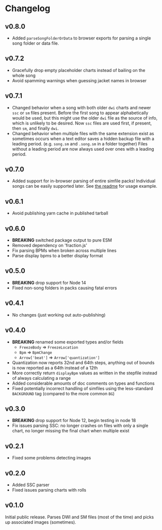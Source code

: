 # Changelog

## v0.8.0

- Added `parseSongFolderOrData` to browser exports for parsing a single song folder or data file.

## v0.7.2

- Gracefully drop empty placeholder charts instead of bailing on the whole song
- Avoid spamming warnings when guessing jacket names in browser

## v0.7.1

- Changed behavior when a song with both older `dwi` charts and newer `ssc` or `sm` files present. Before the first song to appear alphabetically would be used, but this might use the older `dwi` file as the source of info, which is unlikely to be desired. Now `ssc` files are used first, if present, then `sm`, and finally `dwi`.
- Changed behavior when multiple files with the same extension exist as sometimes occurs when a text editor saves a hidden backup file with a leading period. (e.g. `song.sm` and `.song.sm` in a folder together) Files without a leading period are now always used over ones with a leading period.

## v0.7.0

- Added support for in-browser parsing of entire simfile packs! Individual songs can be easily supported later. See [the readme](./README.md) for usage example.

## v0.6.1

- Avoid publishing yarn cache in published tarball

## v0.6.0

- **BREAKING** switched package output to pure ESM
- Removed dependency on 'fraction.js'
- Fix parsing BPMs when broken across multiple lines
- Parse display bpms to a better display format

## v0.5.0

- **BREAKING** drop support for Node 14
- Fixed non-song folders in packs causing fatal errors

## v0.4.1

- No changes (just working out auto-publishing)

## v0.4.0

- **BREAKING** renamed some exported types and/or fields
  - `FreezeBody` => `FreezeLocation`
  - `Bpm` => `BpmChange`
  - `Arrow['beat']` => `Arrow['quantization']`
- Quantization now reports 32nd and 64th steps, anything out of bounds is now reported as a 64th instead of a 12th
- More correctly return `displayBpm` values as written in the stepfile instead of always calculating a range
- Added considerable amounts of doc comments on types and functions
- Fixed potentially incorrect handling of simfiles using the less-standard `BACKGROUND` tag (compared to the more common `BG`)

## v0.3.0

- **BREAKING** drop support for Node 12, begin testing in node 18
- Fix issues parsing SSC: no longer crashes on files with only a single chart, no longer missing the final chart when multiple exist

## v0.2.1

- Fixed some problems detecting images

## v0.2.0

- Added SSC parser
- Fixed issues parsing charts with rolls

## v0.1.0

Initial public release. Parses DWI and SM files (most of the time) and picks up associated images (sometimes).
